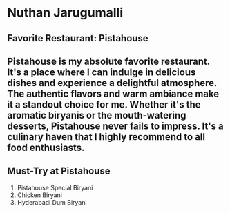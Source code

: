 # Nuthan Jarugumalli
## Favorite Restaurant: Pistahouse
Pistahouse is my absolute favorite restaurant. It's a place where I can indulge in delicious dishes and experience a delightful atmosphere. The **authentic flavors** and **warm ambiance** make it a standout choice for me. Whether it's the aromatic biryanis or the mouth-watering desserts, Pistahouse never fails to impress. It's a culinary haven that I highly recommend to all food enthusiasts.
---
## Must-Try at Pistahouse
1. Pistahouse Special Biryani
2. Chicken Biryani
3. Hyderabadi Dum Biryani

